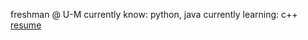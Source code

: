 freshman @ U-M
currently know: python, java
currently learning: c++
[resume]((https://diego-s-college-resume-docx-2.tiiny.site))

<!---
isqube/isqube is a ✨ special ✨ repository because its `README.md` (this file) appears on your GitHub profile.
You can click the Preview link to take a look at your changes.
--->

